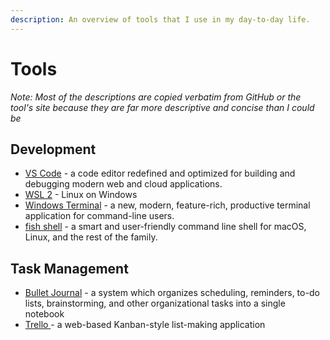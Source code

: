 ```yaml
---
description: An overview of tools that I use in my day-to-day life.
---
```


# Tools

_Note: Most of the descriptions are copied verbatim from GitHub or the tool's site because they are far more descriptive and concise than I could be_

## Development

* [VS Code](https://github.com/microsoft/vscode) - a code editor redefined and optimized for building and debugging modern web and cloud applications.
* [WSL 2](https://docs.microsoft.com/en-us/windows/wsl/install-win10) - Linux on Windows
* [Windows Terminal](https://github.com/microsoft/terminal) - a new, modern, feature-rich, productive terminal application for command-line users.
* [fish shell](https://github.com/fish-shell/fish-shell) - a smart and user-friendly command line shell for macOS, Linux, and the rest of the family.

## Task Management

* [Bullet Journal](https://en.wikipedia.org/wiki/Bullet_Journal) - a system which organizes scheduling, reminders, to-do lists, brainstorming, and other organizational tasks into a single notebook
* [Trello ](https://trello.com/)- a web-based Kanban-style list-making application





